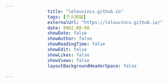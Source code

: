 ---
                title: "lelouvincx.github.io"
                tags: [个人网站]
                externalUrl: "https://lelouvincx.github.io/"
                date: 9962-08-08
                showDate: false
                showAuthor: false
                showReadingTime: false
                showEdit: false
                showLikes: false
                showViews: false
                layoutBackgroundHeaderSpace: false
                ---

